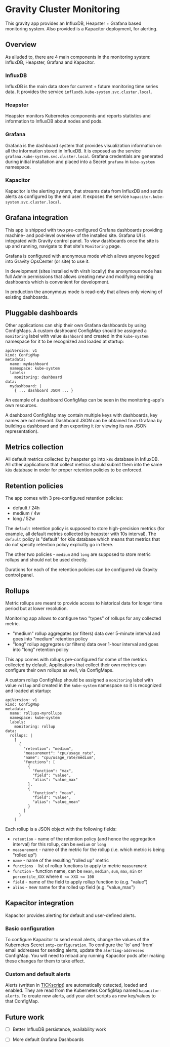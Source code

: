 # Gravity Cluster Monitoring

This gravity app provides an InfluxDB, Heapster + Grafana based monitoring system. Also provided is a Kapacitor deployment, for alerting.

## Overview

As alluded to, there are 4 main components in the monitoring system: InfluxDB, Heapster, Grafana and Kapacitor.

### InfluxDB

InfluxDB is the main data store for current + future monitoring time series data. It provides the service `influxdb.kube-system.svc.cluster.local`.

### Heapster

Heapster monitors Kubernetes components and reports statistics and information to InfluxDB about nodes and pods.

### Grafana

Grafana is the dashboard system that provides visualization information on all the information stored in InfluxDB. It is exposed as the service `grafana.kube-system.svc.cluster.local`. Grafana credentials are generated during initial installation and placed into a Secret `grafana` in `kube-system` namespace.

### Kapacitor

Kapacitor is the alerting system, that streams data from InfluxDB and sends alerts as configured by the end user. It exposes the service `kapacitor.kube-system.svc.cluster.local`.

## Grafana integration

This app is shipped with two pre-configured Grafana dashboards providing machine- and pod-level overview of the installed site. Grafana UI is integrated with Gravity control panel. To view dashboards once the site is up and running, navigate to that site's `Monitoring` page.

Grafana is configured with anonymous mode which allows anyone logged into Gravity OpsCenter (or site) to use it.

In development (sites installed with virsh locally) the anonymous mode has full Admin permissions that allows creating new and modifying existing dashboards which is convenient for development.

In production the anonymous mode is read-only that allows only viewing of existing dashboards.

## Pluggable dashboards

Other applications can ship their own Grafana dashboards by using ConfigMaps. A custom dashboard ConfigMap should be assigned a `monitoring`
label with value `dashboard` and created in the `kube-system` namespace for it to be recognized and loaded at startup:
```
apiVersion: v1
kind: ConfigMap
metadata:
  name: mydashboard
  namespace: kube-system
  labels:
    monitoring: dashboard
data:
  mydashboard: |
    { ... dashboard JSON ... }
```


An example of a dashboard ConfigMap can be seen in the monitoring-app's own resources.

A dashboard ConfigMap may contain multiple keys with dashboards, key names are not relevant. Dashboard JSON can be obtained from Grafana by building a dashboard and then exporting it (or viewing its raw JSON representation).

## Metrics collection

All default metrics collected by heapster go into `k8s` database in InfluxDB. All other applications that collect metrics should submit them into the same `k8s` database in order for proper retention policies to be enforced.

## Retention policies

The app comes with 3 pre-configured retention policies:

* default / 24h
* medium / 4w
* long / 52w

The `default` retention policy is supposed to store high-precision metrics (for example, all default metrics collected by heapster with 10s interval). The `default` policy is "default" for k8s database which means that metrics that do not specify retention policy explicitly go in there.

The other two policies - `medium` and `long` are supposed to store metric rollups and should not be used directly.

Durations for each of the retention policies can be configured via Gravity control panel.

## Rollups

Metric rollups are meant to provide access to historical data for longer time period but at lower resolution.

Monitoring app allows to configure two "types" of rollups for any collected metric.

* "medium" rollup aggregates (or filters) data over 5-minute interval and goes into "medium" retention policy
* "long" rollup aggregates (or filters) data over 1-hour interval and goes into "long" retention policy

This app comes with rollups pre-configured for some of the metrics collected by default. Applications that collect their own metrics can configure their own rollups as well, via ConfigMaps.

A custom rollup ConfigMap should be assigned a `monitoring` label with value `rollup` and created in the `kube-system` namespace
so it is recognized and loaded at startup:

```
apiVersion: v1
kind: ConfigMap
metadata:
  name: rollups-myrollups
  namespace: kube-system
  labels:
    monitoring: rollup
data:
  rollups: |
    [
      {
        "retention": "medium",
        "measurement": "cpu/usage_rate",
        "name": "cpu/usage_rate/medium",
        "functions": [
          {
            "function": "max",
            "field": "value",
            "alias": "value_max"
          },
          {
            "function": "mean",
            "field": "value",
            "alias": "value_mean"
          }
        ]
      }
    ]
```

Each rollup is a JSON object with the following fields:

* `retention` - name of the retention policy (and hence the aggregation interval) for this rollup, can be `medium` or `long`
* `measurement` - name of the metric for the rollup (i.e. which metric is being "rolled up")
* `name` - name of the resulting "rolled up" metric
* `functions` - list of rollup functions to apply to metric `measurement`
* `function` - function name, can be `mean`, `median`, `sum`, `max`, `min` or `percentile_XXX` where `0 <= XXX <= 100`
* `field` - name of the field to apply rollup function to (e.g. "value")
* `alias` - new name for the rolled up field (e.g. "value_max")

## Kapacitor integration

Kapacitor provides alerting for default and user-defined alerts.

### Basic configuration

To configure Kapacitor to send email alerts, change the values of the Kubernetes Secret `smtp-configuration`. To configure the 'to' and 'from' email addresses for sending alerts, update the `alerting-addresses` ConfigMap. You will need to reload any running Kapacitor pods after making these changes for them to take effect.

### Custom and default alerts

Alerts (written in [TICKscript](https://docs.influxdata.com/kapacitor/v1.2/tick/)) are automatically detected, loaded and enabled. They are read from the Kubernetes ConfigMap named `kapacitor-alerts`. To create new alerts, add your alert scripts as new key/values to that ConfigMap.

## Future work

 - [ ] Better InfluxDB persistence, availability work
 - [ ] More default Grafana Dashboards


